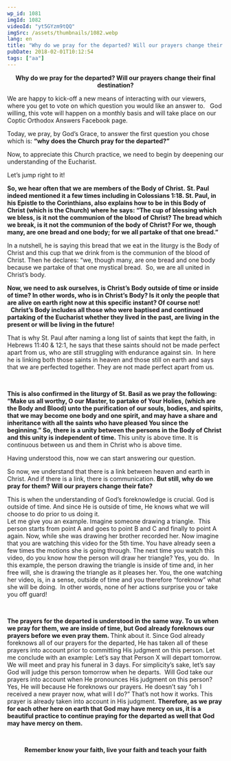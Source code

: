 ```yaml
---
wp_id: 1081
imgId: 1082
videoId: "yt5GYzm9tQQ"
imgSrc: /assets/thumbnails/1082.webp
lang: en
title: "Why do we pray for the departed? Will our prayers change their final destination?"
pubDate: 2018-02-01T10:12:54
tags: ["aa"]
---
```


<p style="text-align: center;"><strong>Why do we pray for the departed? Will our prayers change their final destination?</strong></p>
<p>We are happy to kick-off a new means of interacting with our viewers, where you get to vote on which question you would like an answer to.   God willing, this vote will happen on a monthly basis and will take place on our Coptic Orthodox Answers Facebook page.</p>
<p>Today, we pray, by God’s Grace, to answer the first question you chose which is: <strong>“why does the Church pray for the departed?”</strong></p>
<p>Now, to appreciate this Church practice, we need to begin by deepening our understanding of the Eucharist.</p>
<p>Let’s jump right to it!</p>
<p><strong>So, we hear often that we are members of the Body of Christ.</strong> <strong>St. Paul indeed mentioned it a few times including in Colossians 1:18. St. Paul, in his Epistle to the Corinthians, also explains how to be in this Body of Christ (which is the Church) where he says: “The cup of blessing which we bless, is it not the communion of the blood of Christ? The bread which we break, is it not the communion of the body of Christ? For we, though many, are one bread and one body; for we all partake of that one bread.”</strong></p>
<p>In a nutshell, he is saying this bread that we eat in the liturgy is the Body of Christ and this cup that we drink from is the communion of the blood of Christ. Then he declares: “we, though many, are one bread and one body because we partake of that one mystical bread.  So, we are all united in Christ’s body.</p>
<p><strong>Now, we need to ask ourselves, is Christ’s Body outside of time or inside of time? In other words, who is in Christ’s Body? Is it only the people that are alive on earth right now at this specific instant? Of course not!</strong>   <strong>Christ’s Body includes all those who were baptised and continued partaking of the Eucharist whether they lived in the past, are living in the present or will be living in the future! </strong></p>
<p>That is why St. Paul after naming a long list of saints that kept the faith, in Hebrews 11:40 &amp; 12:1, he says that these saints should not be made perfect apart from us, who are still struggling with endurance against sin.  In here he is linking both those saints in heaven and those still on earth and says that we are perfected together. They are not made perfect apart from us.</p>
<p>&nbsp;</p>
<p><strong>This is also confirmed in the liturgy of St. Basil as we pray the following: “Make us all worthy, O our Master, to partake of Your Holies, (which are the Body and Blood) unto the purification of our souls, bodies, and spirits, that we may become one body and one spirit, and may have a share and inheritance with all the saints who have pleased You since the beginning.” So, there is a unity between the persons in the Body of Christ and this unity is independent of time.</strong> This unity is above time. It is continuous between us and them in Christ who is above time.</p>
<p>Having understood this, now we can start answering our question.</p>
<p>So now, we understand that there is a link between heaven and earth in Christ. And if there is a link, there is communication. <strong>But still, why do we pray for them? Will our prayers change their fate? </strong></p>
<p>This is when the understanding of God’s foreknowledge is crucial. God is outside of time. And since He is outside of time, He knows what we will choose to do prior to us doing it.<br />
Let me give you an example. Imagine someone drawing a triangle.  This person starts from point A and goes to point B and C and finally to point A again. Now, while she was drawing her brother recorded her. Now imagine that you are watching this video for the 5th time. You have already seen a few times the motions she is going through. The next time you watch this video, do you know how the person will draw her triangle? Yes, you do.   In this example, the person drawing the triangle is inside of time and, in her free will, she is drawing the triangle as it pleases her. You, the one watching her video, is, in a sense, outside of time and you therefore “foreknow” what she will be doing.  In other words, none of her actions surprise you or take you off guard!</p>
<p>&nbsp;</p>
<p><strong>The prayers for the departed is understood in the same way. To us when we pray for them, we are inside of time, but God already foreknows our prayers before we even pray them. </strong>Think about it. Since God already foreknows all of our prayers for the departed, He has taken all of these prayers into account prior to committing His judgment on this person. Let me conclude with an example: Let’s say that Person X will depart tomorrow. We will meet and pray his funeral in 3 days. For simplicity’s sake, let’s say God will judge this person tomorrow when he departs.  Will God take our prayers into account when He pronounces His judgment on this person? Yes, He will because He foreknows our prayers. He doesn’t say “oh I received a new prayer now, what will I do?” That’s not how it works. This prayer is already taken into account in His judgment. <strong>Therefore, as we pray for each other here on earth that God may have mercy on us, it is a beautiful practice to continue praying for the departed as well that God may have mercy on them. </strong></p>
<p>&nbsp;</p>
<p style="text-align: center;"><strong>Remember know your faith, live your faith and teach your faith</strong></p>
<p style="text-align: center;">
